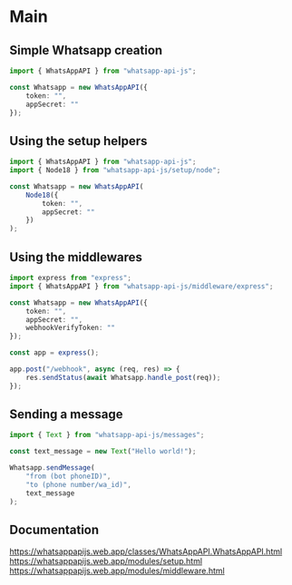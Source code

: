 # Main

## Simple Whatsapp creation

```ts
import { WhatsAppAPI } from "whatsapp-api-js";

const Whatsapp = new WhatsAppAPI({
    token: "",
    appSecret: ""
});
```

## Using the setup helpers

```ts
import { WhatsAppAPI } from "whatsapp-api-js";
import { Node18 } from "whatsapp-api-js/setup/node";

const Whatsapp = new WhatsAppAPI(
    Node18({
        token: "",
        appSecret: ""
    })
);
```

## Using the middlewares

```ts
import express from "express";
import { WhatsAppAPI } from "whatsapp-api-js/middleware/express";

const Whatsapp = new WhatsAppAPI({
    token: "",
    appSecret: "",
    webhookVerifyToken: ""
});

const app = express();

app.post("/webhook", async (req, res) => {
    res.sendStatus(await Whatsapp.handle_post(req));
});
```

## Sending a message

```ts
import { Text } from "whatsapp-api-js/messages";

const text_message = new Text("Hello world!");

Whatsapp.sendMessage(
    "from (bot phoneID)",
    "to (phone number/wa_id)",
    text_message
);
```

## Documentation

https://whatsappapijs.web.app/classes/WhatsAppAPI.WhatsAppAPI.html
https://whatsappapijs.web.app/modules/setup.html
https://whatsappapijs.web.app/modules/middleware.html
